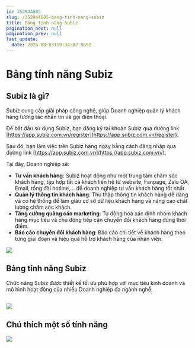 ```yaml
---
id: 352944605
slug: /352944605-bang-tinh-nang-subiz
title: Bảng tính năng Subiz
pagination_next: null
pagination_prev: null
last_update:
  date: 2024-08-03T10:34:02.069Z
---
```


# Bảng tính năng Subiz

## Subiz là gì?


Subiz cung cấp giải pháp công nghệ, giúp Doanh nghiệp quản lý khách hàng tương tác nhắn tin và gọi điện thoại. 



Để bắt đầu sử dụng Subiz, bạn đăng ký tài khoản Subiz qua đường link [https://app.subiz.com.vn/register](https://app.subiz.com.vn/register).



Sau đó, bạn làm việc trên Subiz hàng ngày bằng cách đăng nhập qua đường link [https://app.subiz.com.vn](https://app.subiz.com.vn/).



Tại đây, Doanh nghiệp sẽ:

- **Tư vấn khách hàng**: Subiz hoạt động như một trung tâm chăm sóc khách hàng, tập hợp tất cả khách liên hệ từ website, Fanpage, Zalo OA, Email, tổng đài hotline,... để doanh nghiệp tư vấn khách hàng tốt nhất.
- **Quản lý thông tin khách hàng**: Thu thập thông tin khách hàng dễ dàng và có hệ thống để làm giàu cơ sở dữ liệu khách hàng và nâng cao chất lượng chăm sóc khách.
- **Tăng cường quảng cáo marketing**: Tự động hóa xác định nhóm khách hàng mục tiêu và chủ động tiếp cận chuyển đổi khách hàng đúng thời điểm.
- **Báo cáo chuyển đổi khách hàng**: Báo cáo chi tiết về khách hàng theo từng giai đoạn và hiệu quả hỗ trợ khách hàng của nhân viên.






![](https://vcdn.subiz-cdn.com/file/a8484e285c8bda2be41d2d549aacbe6176c1514057c2283562e23c0aff768752_acpxkgumifuoofoosble)



## Bảng tính năng Subiz




Chức năng Subiz được thiết kế tối ưu phù hợp với mục tiêu kinh doanh và mô hình hoạt động của nhiều Doanh nghiệp đa ngành nghề.
## 





![](https://vcdn.subiz-cdn.com/file/57caa78abb02fe7a6a379515369ebd7c7c0f073fb0dca3a434f55ecbf76036ad_acpxkgumifuoofoosble)

## Chú thích một số tính năng





![](https://vcdn.subiz-cdn.com/file/c8f1996b9417b06281ff8345400899599d0f0bf9b6571bfb69f571dacb41172a_acpxkgumifuoofoosble)